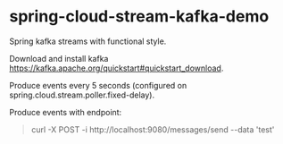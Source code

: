 # spring-cloud-stream-kafka-demo
Spring kafka streams with functional style.

Download and install kafka https://kafka.apache.org/quickstart#quickstart_download.

Produce events every 5 seconds (configured on spring.cloud.stream.poller.fixed-delay).

Produce events with endpoint:

> curl -X POST -i http://localhost:9080/messages/send --data 'test'